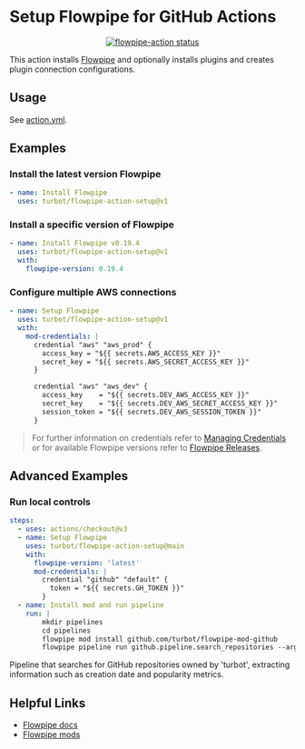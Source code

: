 # Setup Flowpipe for GitHub Actions

<p align="center">
  <a href="https://github.com/turbot/flowpipe-action-setup/actions"><img alt="flowpipe-action status" src="https://github.com/turbot/flowpipe-action-setup/workflows/units-test/badge.svg"></a>
</p>

This action installs [Flowpipe](https://github.com/turbot/flowpipe/) and optionally installs plugins and creates plugin connection configurations.

## Usage

See [action.yml](action.yml).

## Examples

### Install the latest version Flowpipe

```yaml
- name: Install Flowpipe
  uses: turbot/flowpipe-action-setup@v1
```

### Install a specific version of Flowpipe

```yaml
- name: Install Flowpipe v0.19.4
  uses: turbot/flowpipe-action-setup@v1
  with:
    flowpipe-version: 0.19.4
```

### Configure multiple AWS connections

```yaml
- name: Setup Flowpipe
  uses: turbot/flowpipe-action-setup@v1
  with:
    mod-credentials: |
      credential "aws" "aws_prod" {
        access_key = "${{ secrets.AWS_ACCESS_KEY }}"
        secret_key = "${{ secrets.AWS_SECRET_ACCESS_KEY }}"
      }

      credential "aws" "aws_dev" {
        access_key    = "${{ secrets.DEV_AWS_ACCESS_KEY }}"
        secret_key    = "${{ secrets.DEV_AWS_SECRET_ACCESS_KEY }}"
        session_token = "${{ secrets.DEV_AWS_SESSION_TOKEN }}"
      }
```

> For further information on credentials refer to [Managing Credentials](https://flowpipe.io/docs/run/credentials) or for available Flowpipe versions refer to [Flowpipe Releases](https://github.com/turbot/flowpipe/releases).


## Advanced Examples

### Run local controls

```yaml
steps:
  - uses: actions/checkout@v3
  - name: Setup Flowpipe
    uses: turbot/flowpipe-action-setup@main
    with:
      flowpipe-version: 'latest'
      mod-credentials: |
        credential "github" "default" {
          token = "${{ secrets.GH_TOKEN }}"
        }
  - name: Install mod and run pipeline
    run: |
        mkdir pipelines
        cd pipelines
        flowpipe mod install github.com/turbot/flowpipe-mod-github
        flowpipe pipeline run github.pipeline.search_repositories --arg 'search_value=owner:turbot'
```

Pipeline that searches for GitHub repositories owned by 'turbot', extracting information such as creation date and popularity metrics. 

## Helpful Links

- [Flowpipe docs](https://flowpipe.io/docs)
- [Flowpipe mods](https://hub.flowpipe.io/)
